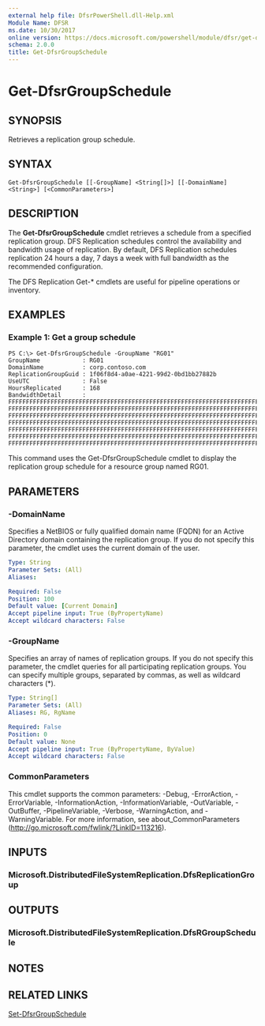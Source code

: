 ```yaml
---
external help file: DfsrPowerShell.dll-Help.xml
Module Name: DFSR
ms.date: 10/30/2017
online version: https://docs.microsoft.com/powershell/module/dfsr/get-dfsrgroupschedule?view=windowsserver2012r2-ps&wt.mc_id=ps-gethelp
schema: 2.0.0
title: Get-DfsrGroupSchedule
---
```


# Get-DfsrGroupSchedule

## SYNOPSIS
Retrieves a replication group schedule.

## SYNTAX

```
Get-DfsrGroupSchedule [[-GroupName] <String[]>] [[-DomainName] <String>] [<CommonParameters>]
```

## DESCRIPTION
The **Get-DfsrGroupSchedule** cmdlet retrieves a schedule from a specified replication group.
DFS Replication schedules control the availability and bandwidth usage of replication.
By default, DFS Replication schedules replication 24 hours a day, 7 days a week with full bandwidth as the recommended configuration.

The DFS Replication Get-* cmdlets are useful for pipeline operations or inventory.

## EXAMPLES

### Example 1: Get a group schedule
```
PS C:\> Get-DfsrGroupSchedule -GroupName "RG01"
GroupName            : RG01
DomainName           : corp.contoso.com
ReplicationGroupGuid : 1f06f8d4-a0ae-4221-99d2-0bd1bb27882b
UseUTC               : False
HoursReplicated      : 168
BandwidthDetail      : FFFFFFFFFFFFFFFFFFFFFFFFFFFFFFFFFFFFFFFFFFFFFFFFFFFFFFFFFFFFFFFFFFFFFFFFFFFFFFFFFFFFFFFFFFFFFFFF
FFFFFFFFFFFFFFFFFFFFFFFFFFFFFFFFFFFFFFFFFFFFFFFFFFFFFFFFFFFFFFFFFFFFFFFFFFFFFFFFFFFFFFFFFFFFFFFF
FFFFFFFFFFFFFFFFFFFFFFFFFFFFFFFFFFFFFFFFFFFFFFFFFFFFFFFFFFFFFFFFFFFFFFFFFFFFFFFFFFFFFFFFFFFFFFFF
FFFFFFFFFFFFFFFFFFFFFFFFFFFFFFFFFFFFFFFFFFFFFFFFFFFFFFFFFFFFFFFFFFFFFFFFFFFFFFFFFFFFFFFFFFFFFFFF
FFFFFFFFFFFFFFFFFFFFFFFFFFFFFFFFFFFFFFFFFFFFFFFFFFFFFFFFFFFFFFFFFFFFFFFFFFFFFFFFFFFFFFFFFFFFFFFF
FFFFFFFFFFFFFFFFFFFFFFFFFFFFFFFFFFFFFFFFFFFFFFFFFFFFFFFFFFFFFFFFFFFFFFFFFFFFFFFFFFFFFFFFFFFFFFFF
FFFFFFFFFFFFFFFFFFFFFFFFFFFFFFFFFFFFFFFFFFFFFFFFFFFFFFFFFFFFFFFFFFFFFFFFFFFFFFFFFFFFFFFFFFFFFFFF
```

This command uses the Get-DfsrGroupSchedule cmdlet to display the replication group schedule for a resource group named RG01.

## PARAMETERS

### -DomainName
Specifies a NetBIOS or fully qualified domain name (FQDN) for an Active Directory domain containing the replication group.
If you do not specify this parameter, the cmdlet uses the current domain of the user.

```yaml
Type: String
Parameter Sets: (All)
Aliases: 

Required: False
Position: 100
Default value: [Current Domain]
Accept pipeline input: True (ByPropertyName)
Accept wildcard characters: False
```

### -GroupName
Specifies  an array of names of replication groups.
If you do not specify this parameter, the cmdlet queries for all participating replication groups.
You can specify multiple groups, separated by commas, as well as wildcard characters (*).

```yaml
Type: String[]
Parameter Sets: (All)
Aliases: RG, RgName

Required: False
Position: 0
Default value: None
Accept pipeline input: True (ByPropertyName, ByValue)
Accept wildcard characters: False
```

### CommonParameters
This cmdlet supports the common parameters: -Debug, -ErrorAction, -ErrorVariable, -InformationAction, -InformationVariable, -OutVariable, -OutBuffer, -PipelineVariable, -Verbose, -WarningAction, and -WarningVariable. For more information, see about_CommonParameters (http://go.microsoft.com/fwlink/?LinkID=113216).

## INPUTS

### Microsoft.DistributedFileSystemReplication.DfsReplicationGroup

## OUTPUTS

### Microsoft.DistributedFileSystemReplication.DfsRGroupSchedule

## NOTES

## RELATED LINKS

[Set-DfsrGroupSchedule](./Set-DfsrGroupSchedule.md)

